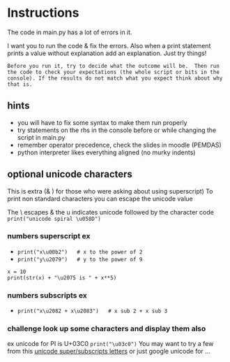 # Instructions  

The code in main.py has  a lot of errors in it.

I want you to run the code & fix the errors. Also when a print statement prints a value without explanation add an explanation.
Just try things!

    Before you run it, try to decide what the outcome will be.  Then run the code to check your expectations (the whole script or bits in the console). If the results do not match what you expect think about why that is.
  
## hints
* you will have to fix some  syntax to make them run properly
* try statements on the rhs in the console before or while changing the script in main.py
* remember operator precedence, check the slides in moodle (PEMDAS)
* python interpreter likes everything aligned (no murky indents)

## optional unicode characters
This is extra (& ) for those who were asking about using superscript)
To print non standard characters you can escape  the unicode value 

The \ escapes & the u indicates unicode followed by the character code
`print("unicode spiral \u058D")  `

### numbers superscript ex
* `print("x\u00b2")   # x to the power of 2`
* `print("y\u2079")   # y to the power of 9`
 ``` 
 x = 10
 print(str(x) + "\u2075 is " + x**5)
 ```
### numbers subscripts ex 
* `print("x\u2082 + x\u2083")   # x sub 2 + x sub 3`

### challenge look up some characters and display them also
ex unicode for PI is U+03C0  `print("\u03c0")`
You may want to try a few from this [unicode super/subscripts letters](https://unicode-table.com/en/sets/superscript-and-subscript-letters/)  or just google unicode for ... 